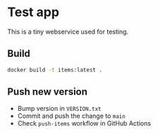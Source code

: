 # Test app

This is a tiny webservice used for testing.

## Build

```bash
docker build -t items:latest .
```

## Push new version

* Bump version in `VERSION.txt`
* Commit and push the change to `main`
* Check `push-items` workflow in GitHub Actions
